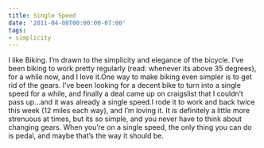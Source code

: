 ```yaml
---
title: Single Speed
date: '2011-04-08T00:00:00-07:00'
tags:
- simplicity
---
```

I like Biking. I’m drawn to the simplicity and elegance of the bicycle. I’ve been biking to work pretty regularly (read: whenever its above 35 degrees), for a while now, and I love it.One way to make biking even simpler is to get rid of the gears. I’ve been looking for a decent bike to turn into a single speed for a while, and finally a deal came up on craigslist that I couldn’t pass up…and it was already a single speed.I rode it to work and back twice this week (12 miles each way), and I’m loving it. It is definitely a little more strenuous at times, but its so simple, and you never have to think about changing gears. When you’re on a single speed, the only thing you can do is pedal, and maybe that’s the way it should be.
